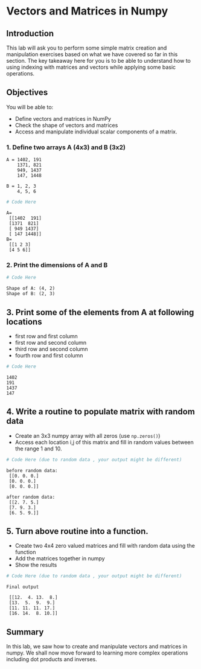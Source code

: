 
# Vectors and Matrices in Numpy 

## Introduction

This lab will ask you to perform some simple matrix creation and manipulation exercises based on what we have covered so far in this section. The key takeaway here for you is to be able to understand how to using indexing with matrices and vectors while applying some basic operations.

## Objectives
You will be able to:
* Define vectors and matrices in NumPy
* Check the shape of vectors and matrices
* Access and manipulate individual scalar components of a matrix. 

### 1. Define two arrays A (4x3) and B (3x2) 
```
A = 1402, 191 
    1371, 821 
    949, 1437
    147, 1448
    
B = 1, 2, 3
    4, 5, 6
```

```python
# Code Here
```

    A=
     [[1402  191]
     [1371  821]
     [ 949 1437]
     [ 147 1448]]
    B=
     [[1 2 3]
     [4 5 6]]


### 2. Print the dimensions of A and B 


```python
# Code Here
```

    Shape of A: (4, 2)
    Shape of B: (2, 3)


## 3. Print some of the elements from A at following locations
* first row and first column
* first row and second column
* third row and second column
* fourth row and first column


```python
# Code Here
```

    1402
    191
    1437
    147


## 4. Write a routine to populate matrix with random data
* Create an 3x3 numpy array with all zeros (use `np.zeros()`)
* Access each location i,j of this matrix and fill in random values between the range 1 and 10. 


```python
# Code Here (due to random data , your output might be different)
```

    before random data:
     [[0. 0. 0.]
     [0. 0. 0.]
     [0. 0. 0.]]
    
    after random data:
     [[2. 7. 5.]
     [7. 9. 3.]
     [6. 5. 9.]]


## 5. Turn above routine into a function.
* Create two 4x4 zero valued matrices and fill with random data using the function
* Add the matrices together in numpy 
* Show the results


```python
# Code Here (due to random data , your output might be different)
```

    Final output
    
     [[12.  4. 13.  8.]
     [13.  5.  9.  9.]
     [11. 11. 11. 17.]
     [16. 14.  8. 10.]]


## Summary 

In this lab, we saw how to create and manipulate vectors and matrices in numpy. We shall now move forward to learning more complex operations including dot products and inverses. 

